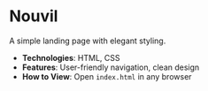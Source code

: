 # Nouvil
A simple landing page with elegant styling.
- **Technologies**: HTML, CSS
- **Features**: User-friendly navigation, clean design
- **How to View**: Open `index.html` in any browser